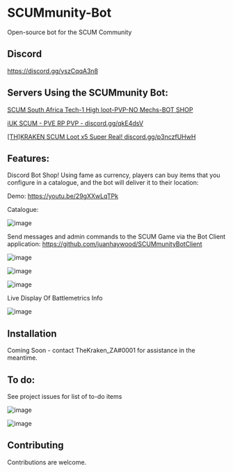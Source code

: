 # SCUMmunity-Bot
Open-source bot for the SCUM Community

## Discord
https://discord.gg/yszCqqA3n8

## Servers Using the SCUMmunity Bot:

[SCUM South Africa Tech-1 High loot-PVP-NO Mechs-BOT SHOP](https://www.battlemetrics.com/servers/scum/12174589)

[iUK SCUM - PVE RP PVP - discord.gg/qkE4dsV](https://www.battlemetrics.com/servers/scum/10710164)

[[TH]KRAKEN SCUM Loot x5 Super Real! discord.gg/p3nczfUHwH](https://www.battlemetrics.com/servers/scum/12724194)

## Features: 


Discord Bot Shop! Using fame as currency, players can buy items that you configure in a catalogue, and the bot will deliver it to their location:

Demo: https://youtu.be/29gXXwLqTPk

Catalogue:

![image](https://user-images.githubusercontent.com/53084642/134143556-39da9c4b-7c3b-435c-b93f-607191657120.png)



Send messages and admin commands to the SCUM Game via the Bot Client application: https://github.com/juanhaywood/SCUMmunityBotClient

![image](https://user-images.githubusercontent.com/53084642/132686470-9b4d04a1-495e-463b-a4e8-283a8a630cea.png)

![image](https://user-images.githubusercontent.com/53084642/132687074-eacec418-bd61-4870-ae7f-eb237c272789.png)

![image](https://user-images.githubusercontent.com/53084642/132686913-d7ce71e5-f1ab-4b56-acba-c5703a095235.png)

Live Display Of Battlemetrics Info

![image](https://user-images.githubusercontent.com/53084642/132686678-48a178dd-2d2f-4919-a561-47b285f8924e.png)



## Installation
Coming Soon - contact TheKraken_ZA#0001 for assistance in the meantime.

## To do: 

See project issues for list of to-do items



![image](https://user-images.githubusercontent.com/53084642/132558213-13cbcfbd-892f-484f-b9aa-a98935261312.png)

![image](https://user-images.githubusercontent.com/53084642/132686134-33d7ca44-dd98-4621-96e5-0462a60d5d34.png)


## Contributing
Contributions are welcome.
